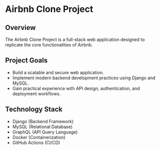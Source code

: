# Airbnb Clone Project

## Overview
The Airbnb Clone Project is a full-stack web application designed to replicate the core functionalities of Airbnb.

## Project Goals
- Build a scalable and secure web application.
- Implement modern backend development practices using Django and MySQL.
- Gain practical experience with API design, authentication, and deployment workflows.

## Technology Stack
- Django (Backend Framework)
- MySQL (Relational Database)
- GraphQL (API Query Language)
- Docker (Containerization)
- GitHub Actions (CI/CD)
